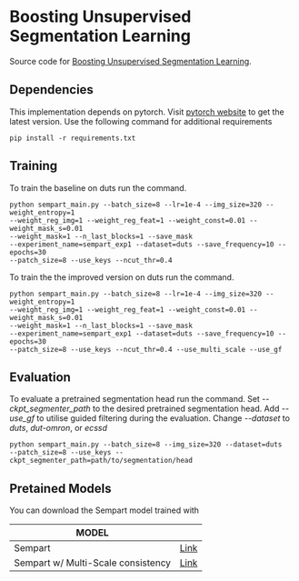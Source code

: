 # Boosting Unsupervised Segmentation Learning
Source code for [Boosting Unsupervised Segmentation Learning](https://arxiv.org/abs/2404.03392).
## Dependencies
This implementation depends on pytorch. Visit [pytorch website](https://pytorch.org/get-started/locally/) to 
get the latest version. Use the following command for additional requirements

```
pip install -r requirements.txt
```

## Training
To train the baseline on duts run the command.
```
python sempart_main.py --batch_size=8 --lr=1e-4 --img_size=320 --weight_entropy=1 
--weight_reg_img=1 --weight_reg_feat=1 --weight_const=0.01 --weight_mask_s=0.01 
--weight_mask=1 --n_last_blocks=1 --save_mask 
--experiment_name=sempart_exp1 --dataset=duts --save_frequency=10 --epochs=30 
--patch_size=8 --use_keys --ncut_thr=0.4
```
To train the the improved version on duts run the command.
```
python sempart_main.py --batch_size=8 --lr=1e-4 --img_size=320 --weight_entropy=1 
--weight_reg_img=1 --weight_reg_feat=1 --weight_const=0.01 --weight_mask_s=0.01 
--weight_mask=1 --n_last_blocks=1 --save_mask 
--experiment_name=sempart_exp1 --dataset=duts --save_frequency=10 --epochs=30 
--patch_size=8 --use_keys --ncut_thr=0.4 --use_multi_scale --use_gf
```

## Evaluation
To evaluate a pretrained segmentation head run the command. Set *--ckpt_segmenter_path* to 
the desired pretrained segmentation head. Add *--use_gf* to utilise guided filtering during the evaluation.
Change *--dataset* to *duts*, *dut-omron*, or *ecssd*
```
python sempart_main.py --batch_size=8 --img_size=320 --dataset=duts 
--patch_size=8 --use_keys --ckpt_segmenter_path=path/to/segmentation/head
```

## Pretained Models
You can download the Sempart model trained with 

| MODEL                              |                                                                                            |
|------------------------------------|--------------------------------------------------------------------------------------------|
| Sempart                            | [Link](https://drive.google.com/file/d/1d8HpA-8kCKC1V7aJxh4ayFXzzSOcSjFU/view?usp=sharing)                                                                                   |
| Sempart w/ Multi-Scale consistency | [Link](https://drive.google.com/file/d/1GsFCI9mF3p7HdyFZsgPLBIJcZsCRSV-e/view?usp=sharing) |

